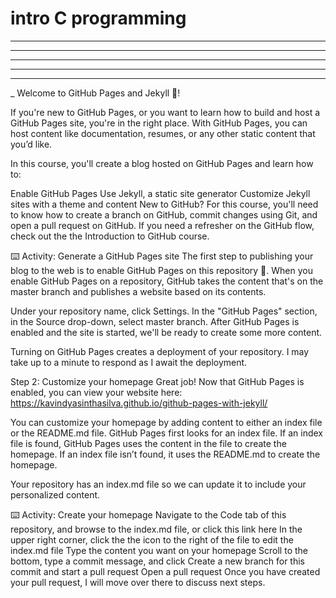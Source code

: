 # intro C programming

_______________________________________________________________________________________________________________________________________________________________________________________________________
______________________________
_____________
_______
___
_
Welcome to GitHub Pages and Jekyll 🎉!

If you're new to GitHub Pages, or you want to learn how to build and host a GitHub Pages site, you're in the right place. With GitHub Pages, you can host content like documentation, resumes, or any other static content that you’d like.

In this course, you'll create a blog hosted on GitHub Pages and learn how to:

Enable GitHub Pages
Use Jekyll, a static site generator
Customize Jekyll sites with a theme and content
New to GitHub?
For this course, you'll need to know how to create a branch on GitHub, commit changes using Git, and open a pull request on GitHub. If you need a refresher on the GitHub flow, check out the the Introduction to GitHub course.

⌨️ Activity: Generate a GitHub Pages site
The first step to publishing your blog to the web is to enable GitHub Pages on this repository 📖. When you enable GitHub Pages on a repository, GitHub takes the content that's on the master branch and publishes a website based on its contents.

Under your repository name, click Settings.
In the "GitHub Pages" section, in the Source drop-down, select master branch.
After GitHub Pages is enabled and the site is started, we'll be ready to create some more content.

Turning on GitHub Pages creates a deployment of your repository. I may take up to a minute to respond as I await the deployment.


Step 2: Customize your homepage
Great job! Now that GitHub Pages is enabled, you can view your website here: https://kavindyasinthasilva.github.io/github-pages-with-jekyll/

You can customize your homepage by adding content to either an index file or the README.md file. GitHub Pages first looks for an index file. If an index file is found, GitHub Pages uses the content in the file to create the homepage. If an index file isn’t found, it uses the README.md to create the homepage.

Your repository has an index.md file so we can update it to include your personalized content.

⌨️ Activity: Create your homepage
Navigate to the Code tab of this repository, and browse to the index.md file, or click this link here
In the upper right corner, click the the icon to the right of the file to edit the index.md file
Type the content you want on your homepage
Scroll to the bottom, type a commit message, and click Create a new branch for this commit and start a pull request
Open a pull request
Once you have created your pull request, I will move over there to discuss next steps.


